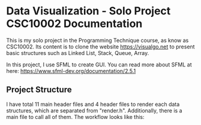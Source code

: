 # Data Visualization - Solo Project CSC10002 Documentation 
This is my solo project in the Programming Technique course, as know as CSC10002. Its content is to clone the website https://visualgo.net to present basic 
structures such as Linked List, Stack, Queue, Array.

In this project, I use SFML to create GUI. You can read more about SFML at here: https://www.sfml-dev.org/documentation/2.5.1

## Project Structure 
I have total 11 main header files and 4 header files to render each data structures, which are separated from "render.h". Additionally, there is 
a main file to call all of them. The workflow looks like this:
